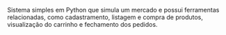 Sistema simples em Python que simula um mercado e possui ferramentas relacionadas, como cadastramento, listagem e compra de produtos, visualização do carrinho e fechamento dos pedidos.